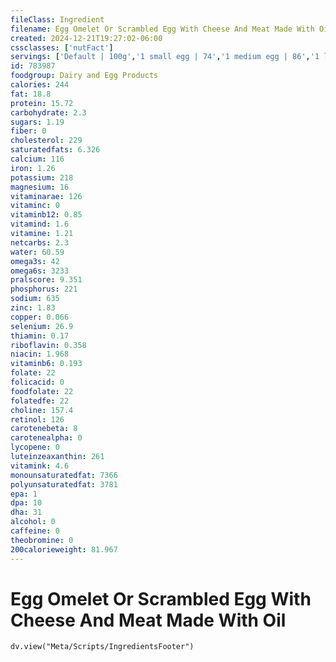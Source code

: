 ```yaml
---
fileClass: Ingredient
filename: Egg Omelet Or Scrambled Egg With Cheese And Meat Made With Oil
created: 2024-12-21T19:27:02-06:00
cssclasses: ['nutFact']
servings: ['Default | 100g','1 small egg | 74','1 medium egg | 86','1 large egg | 97','1 extra large egg | 108','1 egg, ns as to size | 97','1 cup | 187','1 jumbo egg | 122']
id: 783987
foodgroup: Dairy and Egg Products 
calories: 244
fat: 18.8
protein: 15.72
carbohydrate: 2.3
sugars: 1.19
fiber: 0
cholesterol: 229
saturatedfats: 6.326
calcium: 116
iron: 1.26
potassium: 218
magnesium: 16
vitaminarae: 126
vitaminc: 0
vitaminb12: 0.85
vitamind: 1.6
vitamine: 1.21
netcarbs: 2.3
water: 60.59
omega3s: 42
omega6s: 3233
pralscore: 9.351
phosphorus: 221
sodium: 635
zinc: 1.83
copper: 0.066
selenium: 26.9
thiamin: 0.17
riboflavin: 0.358
niacin: 1.968
vitaminb6: 0.193
folate: 22
folicacid: 0
foodfolate: 22
folatedfe: 22
choline: 157.4
retinol: 126
carotenebeta: 8
carotenealpha: 0
lycopene: 0
luteinzeaxanthin: 261
vitamink: 4.6
monounsaturatedfat: 7366
polyunsaturatedfat: 3781
epa: 1
dpa: 10
dha: 31
alcohol: 0
caffeine: 0
theobromine: 0
200calorieweight: 81.967
---
```


# Egg Omelet Or Scrambled Egg With Cheese And Meat Made With Oil

```dataviewjs
dv.view("Meta/Scripts/IngredientsFooter")
```